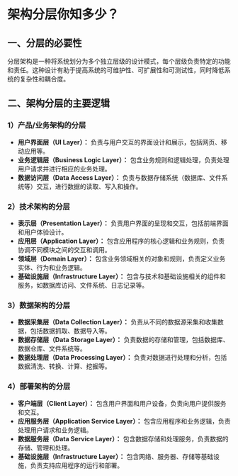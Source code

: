 # 架构分层你知多少？

## 一、分层的必要性

分层架构是一种将系统划分为多个独立层级的设计模式，每个层级负责特定的功能和责任。这种设计有助于提高系统的可维护性、可扩展性和可测试性，同时降低系统的复杂性和耦合度。

## 二、架构分层的主要逻辑

### 1）产品/业务架构的分层

- **用户界面层（UI Layer）：** 负责与用户交互的界面设计和展示，包括网页、移动应用等。
- **业务逻辑层（Business Logic Layer）：** 包含业务规则和逻辑处理，负责处理用户请求并进行相应的业务处理。
- **数据访问层（Data Access Layer）：** 负责与数据存储系统（数据库、文件系统等）交互，进行数据的读取、写入和操作。

### 2）技术架构的分层

- **表示层（Presentation Layer）：** 负责用户界面的呈现和交互，包括前端界面和用户体验设计。
- **应用层（Application Layer）：** 包含应用程序的核心逻辑和业务规则，负责协调不同模块之间的交互和调用。
- **领域层（Domain Layer）：** 包含业务领域相关的对象和规则，负责定义业务实体、行为和业务逻辑。
- **基础设施层（Infrastructure Layer）：** 包含与技术和基础设施相关的组件和服务，如数据库访问、文件系统、日志记录等。

### 3）数据架构的分层

- **数据采集层（Data Collection Layer）：** 负责从不同的数据源采集和收集数据，包括数据抓取、数据导入等。
- **数据存储层（Data Storage Layer）：** 负责数据的存储和管理，包括数据库、数据仓库、文件系统等。
- **数据处理层（Data Processing Layer）：** 负责对数据进行处理和分析，包括数据清洗、转换、计算、挖掘等。

### 4）部署架构的分层

- **客户端层（Client Layer）：** 包含用户界面和用户设备，负责向用户提供服务和交互。
- **应用服务层（Application Service Layer）：** 包含应用程序和业务逻辑，负责处理用户请求和业务逻辑。
- **数据服务层（Data Service Layer）：** 包含数据存储和处理服务，负责数据的存储、管理和处理。
- **基础设施层（Infrastructure Layer）：** 包含网络、服务器、存储等基础设施，负责支持应用程序的运行和部署。
